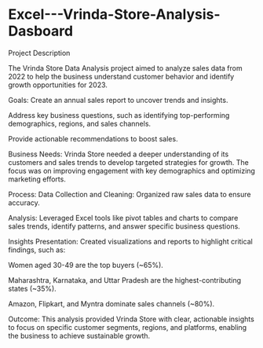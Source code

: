 # Excel---Vrinda-Store-Analysis-Dasboard
Project Description

The Vrinda Store Data Analysis project aimed to analyze sales data from 2022 to help the business understand customer behavior and identify growth opportunities for 2023.

Goals:
Create an annual sales report to uncover trends and insights.

Address key business questions, such as identifying top-performing demographics, regions, and sales channels.

Provide actionable recommendations to boost sales.

Business Needs:
Vrinda Store needed a deeper understanding of its customers and sales trends to develop targeted strategies for growth. The focus was on improving engagement with key demographics and optimizing marketing efforts.

Process:
Data Collection and Cleaning: Organized raw sales data to ensure accuracy.

Analysis: Leveraged Excel tools like pivot tables and charts to compare sales trends, identify patterns, and answer specific business questions.

Insights Presentation: Created visualizations and reports to highlight critical findings, such as:

Women aged 30-49 are the top buyers (~65%).

Maharashtra, Karnataka, and Uttar Pradesh are the highest-contributing states (~35%).

Amazon, Flipkart, and Myntra dominate sales channels (~80%).

Outcome:
This analysis provided Vrinda Store with clear, actionable insights to focus on specific customer segments, regions, and platforms, enabling the business to achieve sustainable growth.
